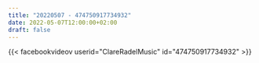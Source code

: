 ```yaml
---
title: "20220507 - 474750917734932"
date: 2022-05-07T12:00:00+02:00
draft: false
---
```


{{< facebookvideov userid="ClareRadelMusic" id="474750917734932" >}}